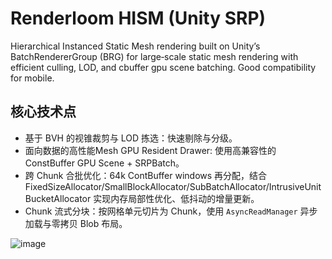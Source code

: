 # Renderloom HISM (Unity SRP)

Hierarchical Instanced Static Mesh rendering built on Unity’s BatchRendererGroup (BRG) for large‑scale static mesh rendering with efficient culling, LOD, and  cbuffer gpu scene batching. Good compatibility for mobile.

## 核心技术点

- 基于 BVH 的视锥裁剪与 LOD 拣选：快速剔除与分级。
- 面向数据的高性能Mesh GPU Resident Drawer: 使用高兼容性的 ConstBuffer GPU Scene + SRPBatch。
- 跨 Chunk 合批优化：64k ContBuffer windows 再分配，结合 FixedSizeAllocator/SmallBlockAllocator/SubBatchAllocator/IntrusiveUnitBucketAllocator 实现内存局部性优化、低抖动的增量更新。
- Chunk 流式分块：按网格单元切片为 Chunk，使用 `AsyncReadManager` 异步加载与零拷贝 Blob 布局。

![image](https://github.com/user-attachments/assets/8e3d2a21-fead-49b1-be28-bce5eadd7276)
